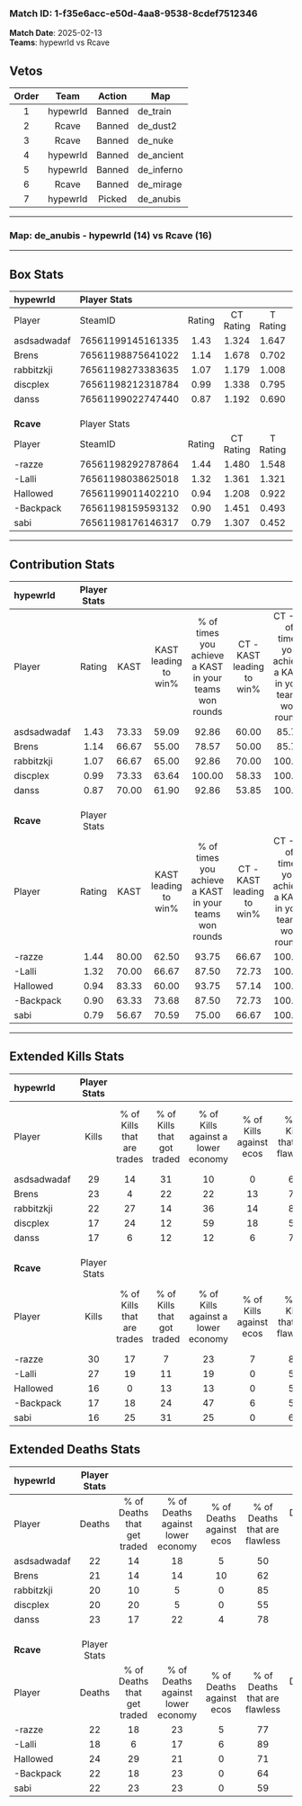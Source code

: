 ### Match ID: 1-f35e6acc-e50d-4aa8-9538-8cdef7512346  
**Match Date**: 2025-02-13  
**Teams**: hypewrld vs Rcave  

## Vetos  

| Order | Team | Action | Map |
| :---: | :--: | :----: | --- |
| 1 | hypewrld | Banned | de_train |
| 2 | Rcave | Banned | de_dust2 |
| 3 | Rcave | Banned | de_nuke |
| 4 | hypewrld | Banned | de_ancient |
| 5 | hypewrld | Banned | de_inferno |
| 6 | Rcave | Banned | de_mirage |
| 7 | hypewrld | Picked | de_anubis |

---  

### **Map**: de_anubis - hypewrld (14) vs Rcave (16)  
---  

## Box Stats  

| **hypewrld** | Player Stats      |        |           |          |       |       |       |         |        |      |     |
| :- | :- | :-: | :-: | :-: | :-: | :-: | :-: | :-: | :-: | :-: | :-: |
| Player       | SteamID           | Rating | CT Rating | T Rating | KAST  |  ADR  | Kills | Assists | Deaths | K/D  | HS% |
| asdsadwadaf  | 76561199145161335 |  1.43  |   1.324   |  1.647   | 73.33 | 108.0 |  29   |   12    |   22   | 1.32 | 51  |
| Brens        | 76561198875641022 |  1.14  |   1.678   |  0.702   | 66.67 | 86.1  |  23   |    7    |   21   | 1.10 | 56  |
| rabbitzkji   | 76561198273383635 |  1.07  |   1.179   |  1.008   | 66.67 | 71.8  |  22   |    5    |   20   | 1.10 | 40  |
| discplex     | 76561198212318784 |  0.99  |   1.338   |  0.795   | 73.33 | 69.6  |  17   |   10    |   20   | 0.85 | 47  |
| danss        | 76561199022747440 |  0.87  |   1.192   |  0.690   | 70.00 | 61.0  |  17   |    6    |   23   | 0.74 | 58  |
|              |                   |        |           |          |       |       |       |         |        |      |     |
|              |                   |        |           |          |       |       |       |         |        |      |     |
|              |                   |        |           |          |       |       |       |         |        |      |     |
| **Rcave**    | Player Stats      |        |           |          |       |       |       |         |        |      |     |
| Player       | SteamID           | Rating | CT Rating | T Rating | KAST  |  ADR  | Kills | Assists | Deaths | K/D  | HS% |
| -razze       | 76561198292787864 |  1.44  |   1.480   |  1.548   | 80.00 | 94.1  |  30   |    6    |   22   | 1.36 | 23  |
| -Lalli       | 76561198038625018 |  1.32  |   1.361   |  1.321   | 70.00 | 82.8  |  27   |    7    |   18   | 1.50 | 70  |
| Hallowed     | 76561199011402210 |  0.94  |   1.208   |  0.922   | 83.33 | 68.3  |  16   |    5    |   24   | 0.67 | 68  |
| -Backpack    | 76561198159593132 |  0.90  |   1.451   |  0.493   | 63.33 | 78.8  |  17   |    7    |   22   | 0.77 | 52  |
| sabi         | 76561198176146317 |  0.79  |   1.307   |  0.452   | 56.67 | 71.5  |  16   |    5    |   22   | 0.73 | 68  |
---  

## Contribution Stats  

| **hypewrld** | Player Stats |       |                      |                                                        |                           |                                                             |                          |                                                            |
| :- | :-: | :-: | :-: | :-: | :-: | :-: | :-: | :-: |
| Player       |    Rating    | KAST  | KAST leading to win% | % of times you achieve a KAST in your teams won rounds | CT - KAST leading to win% | CT - % of times you achieve a KAST in your teams won rounds | T - KAST leading to win% | T - % of times you achieve a KAST in your teams won rounds |
| asdsadwadaf  |     1.43     | 73.33 |        59.09         |                         92.86                          |           60.00           |                            85.71                            |          58.33           |                           100.00                           |
| Brens        |     1.14     | 66.67 |        55.00         |                         78.57                          |           50.00           |                            85.71                            |          62.50           |                           71.43                            |
| rabbitzkji   |     1.07     | 66.67 |        65.00         |                         92.86                          |           70.00           |                           100.00                            |          60.00           |                           85.71                            |
| discplex     |     0.99     | 73.33 |        63.64         |                         100.00                         |           58.33           |                           100.00                            |          70.00           |                           100.00                           |
| danss        |     0.87     | 70.00 |        61.90         |                         92.86                          |           53.85           |                           100.00                            |          75.00           |                           85.71                            |
|              |              |       |                      |                                                        |                           |                                                             |                          |                                                            |
|              |              |       |                      |                                                        |                           |                                                             |                          |                                                            |
|              |              |       |                      |                                                        |                           |                                                             |                          |                                                            |
| **Rcave**    | Player Stats |       |                      |                                                        |                           |                                                             |                          |                                                            |
| Player       |    Rating    | KAST  | KAST leading to win% | % of times you achieve a KAST in your teams won rounds | CT - KAST leading to win% | CT - % of times you achieve a KAST in your teams won rounds | T - KAST leading to win% | T - % of times you achieve a KAST in your teams won rounds |
| -razze       |     1.44     | 80.00 |        62.50         |                         93.75                          |           66.67           |                           100.00                            |          58.33           |                           87.50                            |
| -Lalli       |     1.32     | 70.00 |        66.67         |                         87.50                          |           72.73           |                           100.00                            |          60.00           |                           75.00                            |
| Hallowed     |     0.94     | 83.33 |        60.00         |                         93.75                          |           57.14           |                           100.00                            |          63.64           |                           87.50                            |
| -Backpack    |     0.90     | 63.33 |        73.68         |                         87.50                          |           72.73           |                           100.00                            |          75.00           |                           75.00                            |
| sabi         |     0.79     | 56.67 |        70.59         |                         75.00                          |           66.67           |                           100.00                            |          80.00           |                           50.00                            |
---  

## Extended Kills Stats  

| **hypewrld** | Player Stats |                            |                            |                                    |                         |                              |                                 |                                       |                    |           |
| :- | :-: | :-: | :-: | :-: | :-: | :-: | :-: | :-: | :-: | :-: |
| Player       |    Kills     | % of Kills that are trades | % of Kills that got traded | % of Kills against a lower economy | % of Kills against ecos | % of Kills that are flawless | % of Kills that are close duels | % of Kills that are assisted by flash | Pistol Round Kills | AWP Kills |
| asdsadwadaf  |      29      |             14             |             31             |                 10                 |            0            |              66              |                3                |                   3                   |         0          |     0     |
| Brens        |      23      |             4              |             22             |                 22                 |           13            |              70              |                9                |                   0                   |         0          |     0     |
| rabbitzkji   |      22      |             27             |             14             |                 36                 |           14            |              86              |                0                |                   9                   |         0          |    13     |
| discplex     |      17      |             24             |             12             |                 59                 |           18            |              59              |               24                |                   6                   |         2          |     0     |
| danss        |      17      |             6              |             12             |                 12                 |            6            |              76              |                6                |                   0                   |         0          |     1     |
|              |              |                            |                            |                                    |                         |                              |                                 |                                       |                    |           |
|              |              |                            |                            |                                    |                         |                              |                                 |                                       |                    |           |
|              |              |                            |                            |                                    |                         |                              |                                 |                                       |                    |           |
| **Rcave**    | Player Stats |                            |                            |                                    |                         |                              |                                 |                                       |                    |           |
| Player       |    Kills     | % of Kills that are trades | % of Kills that got traded | % of Kills against a lower economy | % of Kills against ecos | % of Kills that are flawless | % of Kills that are close duels | % of Kills that are assisted by flash | Pistol Round Kills | AWP Kills |
| -razze       |      30      |             17             |             7              |                 23                 |            7            |              83              |                3                |                   0                   |         0          |    20     |
| -Lalli       |      27      |             19             |             11             |                 19                 |            0            |              59              |                7                |                   4                   |         5          |     0     |
| Hallowed     |      16      |             0              |             13             |                 13                 |            0            |              50              |               13                |                  19                   |         0          |     0     |
| -Backpack    |      17      |             18             |             24             |                 47                 |            6            |              59              |                6                |                   0                   |         3          |     0     |
| sabi         |      16      |             25             |             31             |                 25                 |            0            |              63              |                6                |                   0                   |         2          |     0     |
## Extended Deaths Stats  

| **hypewrld** | Player Stats |                             |                                   |                          |                               |                            |                           |               |
| :- | :-: | :-: | :-: | :-: | :-: | :-: | :-: | :-: |
| Player       |    Deaths    | % of Deaths that get traded | % of Deaths against lower economy | % of Deaths against ecos | % of Deaths that are flawless | % of Deaths that are close | % of Deaths while blinded | Deaths to AWP |
| asdsadwadaf  |      22      |             14              |                18                 |            5             |              50               |             5              |             0             |       6       |
| Brens        |      21      |             14              |                14                 |            10            |              62               |             10             |             0             |       4       |
| rabbitzkji   |      20      |             10              |                 5                 |            0             |              85               |             10             |             0             |       4       |
| discplex     |      20      |             20              |                 5                 |            0             |              55               |             10             |            15             |       0       |
| danss        |      23      |             17              |                22                 |            4             |              78               |             0              |             4             |       6       |
|              |              |                             |                                   |                          |                               |                            |                           |               |
|              |              |                             |                                   |                          |                               |                            |                           |               |
|              |              |                             |                                   |                          |                               |                            |                           |               |
| **Rcave**    | Player Stats |                             |                                   |                          |                               |                            |                           |               |
| Player       |    Deaths    | % of Deaths that get traded | % of Deaths against lower economy | % of Deaths against ecos | % of Deaths that are flawless | % of Deaths that are close | % of Deaths while blinded | Deaths to AWP |
| -razze       |      22      |             18              |                23                 |            5             |              77               |             5              |             0             |       3       |
| -Lalli       |      18      |              6              |                17                 |            6             |              89               |             6              |             0             |       3       |
| Hallowed     |      24      |             29              |                21                 |            0             |              71               |             4              |             8             |       2       |
| -Backpack    |      22      |             18              |                23                 |            0             |              64               |             9              |             0             |       3       |
| sabi         |      22      |             23              |                23                 |            0             |              59               |             14             |             9             |       3       |

